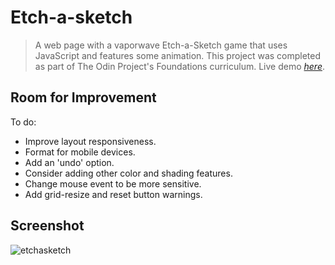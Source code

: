 # Etch-a-sketch
> A web page with a vaporwave Etch-a-Sketch game that uses JavaScript and features some animation. This project was completed as part of The Odin Project's Foundations curriculum.
Live demo [_here_](https://cynthem.github.io/Etch-a-sketch/).

## Room for Improvement
To do:
- Improve layout responsiveness.
- Format for mobile devices.
- Add an 'undo' option.
- Consider adding other color and shading features.
- Change mouse event to be more sensitive.
- Add grid-resize and reset button warnings.

## Screenshot
![etchasketch](https://user-images.githubusercontent.com/96557009/180339598-b1f66a5f-1b13-4d61-b6fb-d860d77638f6.png)

